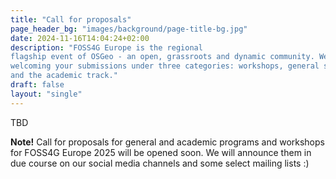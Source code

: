 ```yaml
---
title: "Call for proposals"
page_header_bg: "images/background/page-title-bg.jpg"
date: 2024-11-16T14:04:24+02:00
description: "FOSS4G Europe is the regional
flagship event of OSGeo - an open, grassroots and dynamic community. We are
welcoming your submissions under three categories: workshops, general sessions,
and the academic track."
draft: false
layout: "single"
---
```


TBD

**Note!** Call for proposals for general and academic programs and workshops
for FOSS4G Europe 2025 will be opened soon. We will announce them in due course
on our social media channels and some select mailing lists :)
